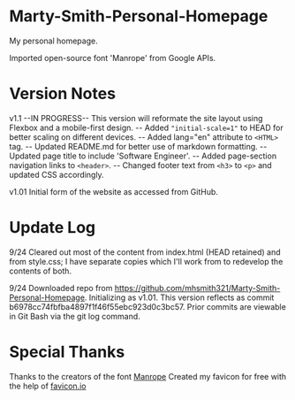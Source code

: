 # Marty-Smith-Personal-Homepage
My personal homepage.

Imported open-source font 'Manrope' from Google APIs.

# Version Notes

v1.1 --IN PROGRESS--  This version will reformate the site layout using Flexbox and a mobile-first design.
  -- Added `"initial-scale=1"` to HEAD for better scaling on different devices.
  -- Added lang="en" attribute to `<HTML>` tag.
  -- Updated README.md for better use of markdown formatting.
  -- Updated page title to include 'Software Engineer'.
  -- Added page-section navigation links to `<header>`.
  -- Changed footer text from `<h3>` to `<p>` and updated CSS accordingly.

v1.01 Initial form of the website as accessed from GitHub.

# Update Log

9/24 Cleared out most of the content from index.html (HEAD retained) and from style.css; I have separate copies
     which I'll work from to redevelop the contents of both.

9/24 Downloaded repo from https://github.com/mhsmith321/Marty-Smith-Personal-Homepage.  Initializing as v1.01.
     This version reflects as commit b6978cc74fbfba4897f1f46f55ebc923d0c3bc57.  Prior commits are viewable in
     Git Bash via the git log command.

# Special Thanks

Thanks to the creators of the font [Manrope](https://github.com/sharanda/manrope)
Created my favicon for free with the help of [favicon.io](https://favicon.io/)